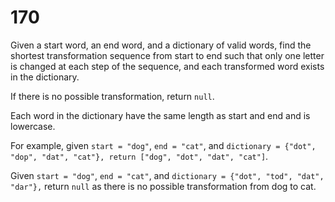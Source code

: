 [_metadata_:number]:-      "170"
[_metadata_:difficulty]:-  "Medium"
[_metadata_:asker]:-       "Facebook"
[_metadata_:tags]:-        "string"

# 170

Given a start word, an end word, and a dictionary of valid words, find the shortest transformation sequence from start to end such that only one letter is changed at each step of the sequence, and each transformed word exists in the dictionary.

If there is no possible transformation, return `null`.

Each word in the dictionary have the same length as start and end and is lowercase.

For example, given `start = "dog"`, `end = "cat"`, and `dictionary = {"dot", "dop", "dat", "cat"}, return ["dog", "dot", "dat", "cat"]`.

Given `start = "dog"`, `end = "cat"`, and `dictionary = {"dot", "tod", "dat", "dar"},` return `null` as there is no possible transformation from dog to cat.
